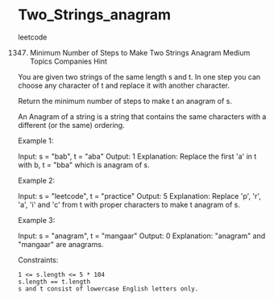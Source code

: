 # Two_Strings_anagram
leetcode

1347. Minimum Number of Steps to Make Two Strings Anagram
Medium
Topics
Companies
Hint

You are given two strings of the same length s and t. In one step you can choose any character of t and replace it with another character.

Return the minimum number of steps to make t an anagram of s.

An Anagram of a string is a string that contains the same characters with a different (or the same) ordering.

 

Example 1:

Input: s = "bab", t = "aba"
Output: 1
Explanation: Replace the first 'a' in t with b, t = "bba" which is anagram of s.

Example 2:

Input: s = "leetcode", t = "practice"
Output: 5
Explanation: Replace 'p', 'r', 'a', 'i' and 'c' from t with proper characters to make t anagram of s.

Example 3:

Input: s = "anagram", t = "mangaar"
Output: 0
Explanation: "anagram" and "mangaar" are anagrams. 

 

Constraints:

    1 <= s.length <= 5 * 104
    s.length == t.length
    s and t consist of lowercase English letters only.

